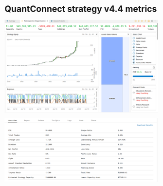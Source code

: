 # QuantConnect strategy v4.4 metrics

![stats 1](./4.4_1.png?raw=true "Stats 1")

![stats 2](./4.4_2.png?raw=true "Stats 2")

